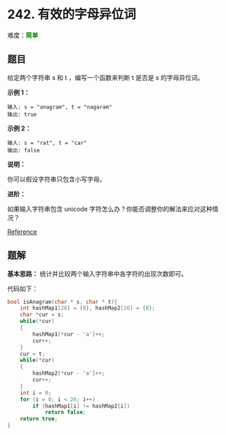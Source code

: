 # 242. 有效的字母异位词

难度：<font color=green>**简单**</font>

## 题目

给定两个字符串 s 和 t ，编写一个函数来判断 t 是否是 s 的字母异位词。

**示例 1：**

```
输入: s = "anagram", t = "nagaram"
输出: true
```

**示例 2：**

```
输入: s = "rat", t = "car"
输出: false
```

**说明：**

你可以假设字符串只包含小写字母。

**进阶：**

如果输入字符串包含 unicode 字符怎么办？你能否调整你的解法来应对这种情况？

[Reference](https://leetcode-cn.com/problems/valid-anagram)

## 题解

**基本思路：** 统计并比较两个输入字符串中各字符的出现次数即可。

代码如下：

```c
bool isAnagram(char * s, char * t){
    int hashMap1[26] = {0}, hashMap2[26] = {0};
    char *cur = s;
    while(*cur)
    {
        hashMap1[*cur - 'a']++;
        cur++;
    }
    cur = t;
    while(*cur)
    {
        hashMap2[*cur - 'a']++;
        cur++;
    }
    int i = 0;
    for (i = 0; i < 26; i++)
        if (hashMap1[i] != hashMap2[i])
            return false;
    return true;
}
```